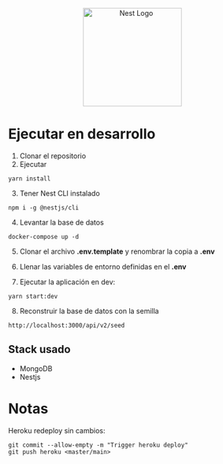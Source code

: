 <p align="center">
  <a href="http://nestjs.com/" target="blank"><img src="https://nestjs.com/img/logo-small.svg" width="200" alt="Nest Logo" /></a>
</p>


# Ejecutar en desarrollo

1. Clonar el repositorio
2. Ejecutar

```
yarn install
```

3. Tener Nest CLI instalado 
```
npm i -g @nestjs/cli
```

4. Levantar la base de datos 
```
docker-compose up -d
```

5. Clonar el archivo __.env.template__ y renombrar la copia a __.env__

6. Llenar las variables de entorno definidas en el __.env__

7. Ejecutar la aplicación en dev:
```
yarn start:dev
```
8. Reconstruir la base de datos con la semilla 
```
http://localhost:3000/api/v2/seed
```

## Stack usado
* MongoDB
* Nestjs

# Notas
Heroku redeploy sin cambios:
```
git commit --allow-empty -m "Trigger heroku deploy"
git push heroku <master/main>
```
